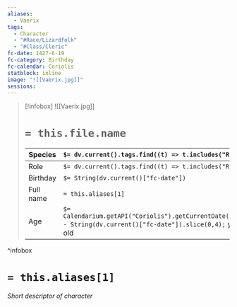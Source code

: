 ```yaml
---
aliases:
  - Vaerix
tags:
  - Character
  - "#Race/Lizardfolk"
  - "#Class/Cleric"
fc-date: 1427-6-19
fc-category: Birthday
fc-calendar: Coriolis
statblock: inline
image: "![[Vaerix.jpg]]"
sessions:
---
```

> [!infobox]
> ![[Vaerix.jpg]]
> # `= this.file.name`
> | Species | `$= dv.current().tags.find((t) => t.includes("Race"))` |
> | ---- | ---- |
> | Role | `$= dv.current().tags.find((t) => t.includes("Role"))` |
> | Birthday | `$= String(dv.current()["fc-date"])` |
> | Full name | `= this.aliases[1]`|
> | Age | `$= Calendarium.getAPI("Coriolis").getCurrentDate().year - String(dv.current()["fc-date"]).slice(0,4);` years old|
^infobox
# `= this.aliases[1]`
*Short descriptor of character*
